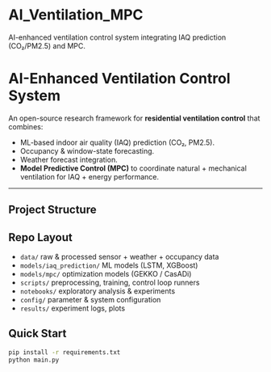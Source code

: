 # AI_Ventilation_MPC
AI-enhanced ventilation control system integrating IAQ prediction (CO₂/PM2.5) and MPC.
# AI-Enhanced Ventilation Control System

An open-source research framework for **residential ventilation control** that combines:

- ML-based indoor air quality (IAQ) prediction (CO₂, PM2.5).
- Occupancy & window-state forecasting.
- Weather forecast integration.
- **Model Predictive Control (MPC)** to coordinate natural + mechanical ventilation for IAQ + energy performance.

---

## Project Structure


## Repo Layout
- `data/` raw & processed sensor + weather + occupancy data
- `models/iaq_prediction/` ML models (LSTM, XGBoost)
- `models/mpc/` optimization models (GEKKO / CasADi)
- `scripts/` preprocessing, training, control loop runners
- `notebooks/` exploratory analysis & experiments
- `config/` parameter & system configuration
- `results/` experiment logs, plots

## Quick Start
```bash
pip install -r requirements.txt
python main.py
